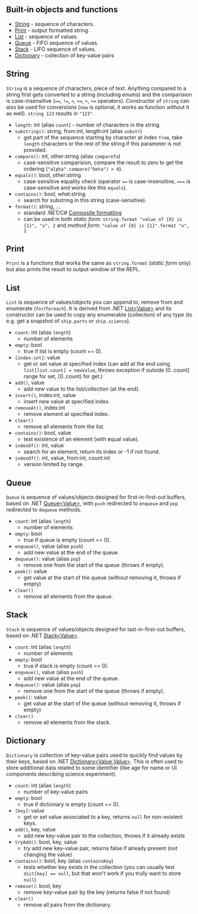 ## Built-in objects and functions

- [String](#string) - sequence of characters.
- [Print](#print) - output formatted string.
- [List](#list) - sequence of values.
- [Queue](#queue) - FIFO sequence of values.
- [Stack](#stack) - LIFO sequence of values.
- [Dictionary](#dictionary) - collection of key-value pairs

## String

`String` is a sequence of characters, piece of text. Anything compared to a string first gets converted to a string (including enums)
and the comparision is case-insensitive (`==`, `!=`, `<`, `<=`, `>`, `>=` operators).
Constructor of `string` can also be used for conversions (`new` is optional, it works as function without it as well).
`string 123` results in `"123"`.

- `length`: int (alias `count`) - number of characters in the string.
- `substring()`: string, from:int, length:int (alias `substr`)
  - get part of the sequence starting by character at index `from`, take `length` characters or the rest of the string if this parameter is not provided.
- `compare()`: int, other:string (alias `compareTo`)
  - case-sensitive comparision, compare the result to zero to get the ordering (`"alpha".compare("beta") > 0`).
- `equals()`: bool, other:string
  - case-sensitive equality check (operator `==` is case-insensitive, `===` is case-sensitive and works like this `equals`).
- `contains()`: bool, what:string
  - search for substring in this string (case-sensitive).
- `format()`: string, ...
  - standard .NET/C# [Composite formatting](https://docs.microsoft.com/en-us/dotnet/standard/base-types/composite-formatting)
  - can be used in both *static form*: `string.format "value of {0} is {1}", "x", 2`
  and *method form*: `"value of {0} is {1}".format "x", 2`

## Print

`Print` is a functions that works the same as `string.format` (*static form* only) but also prints the result to output window of the REPL.

## List

`List` is sequence of values/objects you can append to, remove from and enumerate (`for`/`foreach`).
It is derived from .NET [List&lt;Value&gt;](https://docs.microsoft.com/en-us/dotnet/api/system.collections.generic.list-1)
and its constructor can be used to copy any enumerable (collection) of any type (to e.g. get a snapshot of `ship.parts` or `ship.science`).

- `count`: int (alias `length`)
  - number of elements
- `empty`: bool
  - true if list is empty (count == 0).
- `[index:int]`: value
  - get or set value at specified index (can add at the end using `list[list.count] = newValue`, throws exception if outside \[0..count\] range for set, \[0..count) for get.)
- `add()`, value
  - add new value to the list/collection (at the end).
- `insert()`, index:int, value
  - insert new value at specified index.
- `removeAt()`, index:int
  - remove element at specified index.
- `clear()`
  - remove all elements from the list.
- `contains()`: bool, value
  - test existence of an element (with equal value).
- `indexOf()`: int, value
  - search for an element, return its index or -1 if not found.
- `indexOf()`: int, value, from:int, count:int
  - version limited by range.

## Queue

`Queue` is sequence of values/objects designed for first-in-first-out buffers,
based on .NET [Queue&lt;Value&gt;](https://docs.microsoft.com/en-us/dotnet/api/system.collections.generic.queue-1),
with `push` redirected to `enqueue` and `pop` redirected to `dequeue` methods.

- `count`: int (alias `length`)
  - number of elements
- `empty`: bool
  - true if queue is empty (count == 0).
- `enqueue()`, value (alias `push`)
  - add new value at the end of the queue.
- `dequeue()`: value (alias `pop`)
  - remove one from the start of the queue (throws if empty).
- `peek()`: value
  - get value at the start of the queue (without removing it, throws if empty)
- `clear()`
  - remove all elements from the queue.

## Stack

`Stack` is sequence of values/objects designed for last-in-first-out buffers,
based on .NET [Stack&lt;Value&gt;](https://docs.microsoft.com/en-us/dotnet/api/system.collections.generic.stack-1).

- `count`: int (alias `length`)
  - number of elements
- `empty`: bool
  - true if stack is empty (count == 0).
- `enqueue()`, value (alias `push`)
  - add new value at the end of the queue.
- `dequeue()`: value (alias `pop`)
  - remove one from the start of the queue (throws if empty).
- `peek()`: value
  - get value at the start of the queue (without removing it, throws if empty)
- `clear()`
  - remove all elements from the stack.

## Dictionary

`Dictionary` is collection of key-value pairs used to quickly find values by their keys, based on .NET [Dictionary<Value,Value>](https://docs.microsoft.com/en-us/dotnet/api/system.collections.generic.dictionary-2). This is often used to store additional data related to some identifier (like age for name or UI components describing science experiment).

- `count`: int (alias `length`)
  - number of key-value pairs
- `empty`: bool
  - true if dictionary is empty (count == 0).
- `[key]`: value
  - get or set value associated to a key, returns `null` for non-existent keys.
- `add()`, key, value
  - add new key-value pair to the collection, throws if it already exists
- `tryAdd()`: bool, key, value
  - try add new key-value pair, returns false if already present (not changing the value)
- `contains()`: bool, key (alias `containsKey`)
  - tests whether key exists in the collection (you can usually test `dict[key] == null`, but that won't work if you trully want to store `null`)
- `remove()`: bool, key
  - remove key-value pair by the key (returns false if not found)
- `clear()`
  - remove all pairs from the dictionary.